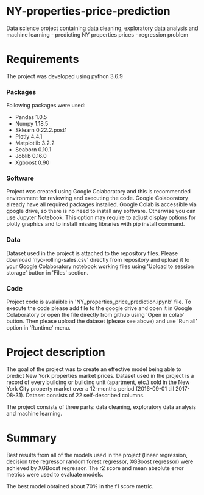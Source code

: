 # NY-properties-price-prediction

Data science project containing data cleaning, exploratory data analysis and machine learning - predicting NY properties prices - regression problem

# Requirements

The project was developed using python 3.6.9

### Packages

Following packages were used:

- Pandas 1.0.5
- Numpy 1.18.5
- Sklearn 0.22.2.post1
- Plotly 4.4.1
- Matplotlib 3.2.2
- Seaborn 0.10.1
- Joblib 0.16.0
- Xgboost 0.90

### Software

Project was created using Google Colaboratory and this is recommended environment for reviewing and executing the code. Google Colaboratory already have all required packages installed. Google Colab is accessible via google drive, so there is no need to install any software. Otherwise you can use Jupyter Notebook. This option may require to adjust display options for plotly graphics and to install missing libraries with pip install command.

### Data

Dataset used in the project is attached to the repository files. Please download 'nyc-rolling-sales.csv' directly from repository and upload it to your Google Colaboratory notebook working files using 'Upload to session storage' button in 'Files' section.

### Code

Project code is avalaible in 'NY_properties_price_prediction.ipynb' file. To execute the code please add file to the google drive and open it in Google Colaboratory or open the file directly from github using 'Open in colab' button. Then please upload the dataset (please see above) and use 'Run all' option in 'Runtime' menu.

# Project description

The goal of the project was to create an effective model being able to predict New York properties market prices. Dataset used in the project is a record of every building or building unit (apartment, etc.) sold in the New York City property market over a 12-months period (2016-09-01 till 2017-08-31). Dataset consists of 22 self-described columns.

The project consists of three parts: data cleaning, exploratory data analysis and machine learning.

# Summary

Best results from all of the models used in the project (linear regression, decision tree regressor random forest regressor, XGBoost regressor) were achieved by XGBoost regressor. The r2 score and mean absolute error metrics were used to evaluate models.

The best model obtained about 70% in the f1 score metric.

